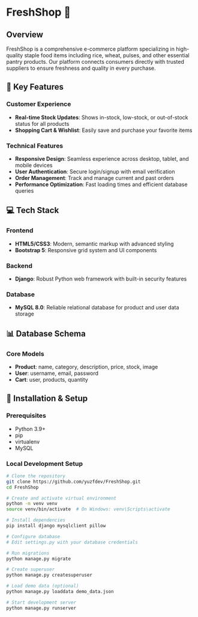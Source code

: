 # FreshShop 🌾

## Overview
FreshShop is a comprehensive e-commerce platform specializing in high-quality staple food items including rice, wheat, pulses, and other essential pantry products. Our platform connects consumers directly with trusted suppliers to ensure freshness and quality in every purchase.

## 🌟 Key Features

### Customer Experience
- **Real-time Stock Updates**: Shows in-stock, low-stock, or out-of-stock status for all products
- **Shopping Cart & Wishlist**: Easily save and purchase your favorite items

### Technical Features
- **Responsive Design**: Seamless experience across desktop, tablet, and mobile devices
- **User Authentication**: Secure login/signup with email verification
- **Order Management**: Track and manage current and past orders
- **Performance Optimization**: Fast loading times and efficient database queries

## 💻 Tech Stack

### Frontend
- **HTML5/CSS3**: Modern, semantic markup with advanced styling
- **Bootstrap 5**: Responsive grid system and UI components

### Backend
- **Django**: Robust Python web framework with built-in security features

### Database
- **MySQL 8.0**: Reliable relational database for product and user data storage

## 📊 Database Schema

### Core Models
- **Product**: name, category, description, price, stock, image
- **User**: username, email, password
- **Cart**: user, products, quantity

## 🚀 Installation & Setup

### Prerequisites
- Python 3.9+
- pip
- virtualenv
- MySQL

### Local Development Setup
```bash
# Clone the repository
git clone https://github.com/yuzfdev/FreshShop.git
cd FreshShop

# Create and activate virtual environment
python -m venv venv
source venv/bin/activate  # On Windows: venv\Scripts\activate

# Install dependencies
pip install django mysqlclient pillow

# Configure database
# Edit settings.py with your database credentials

# Run migrations
python manage.py migrate

# Create superuser
python manage.py createsuperuser

# Load demo data (optional)
python manage.py loaddata demo_data.json

# Start development server
python manage.py runserver
```
